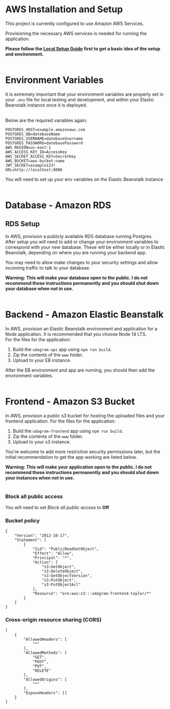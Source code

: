 # AWS Installation and Setup

This project is currently configured to use Amazon AWS Services.

Provisioning the necessary AWS services is needed for running the application.

**Please follow the [Local Setup Guide](./docs/LocalSetup.md) first to get a basic idea of the setup and environment.**
\
&nbsp;

# Environment Variables

It is extremely important that your environment variables are properly set in your `.env` file for local testing and development, and within your Elastic Beanstalk instance once it is deployed.
\
&nbsp;

Below are the required variables again:

```
POSTGRES_HOST=example.amazonaws.com
POSTGRES_DB=datebaseName
POSTGRES_USERNAME=datebaseUsername
POSTGRES_PASSWORD=datebasePassword
AWS_REGION=us-east-1
AWS_ACCESS_KEY_ID=AccessKey
AWS_SECRET_ACCESS_KEY=SecretKey
AWS_BUCKET=aws-bucket-name
JWT_SECRET=example123!
URL=http://localhost:8080
```

You will need to set up your env variables on the Elastic Beanstalk Instance
\
&nbsp;

# Database - Amazon RDS

## RDS Setup

In AWS, provision a publicly available RDS database running Postgres.\
After setup you will need to add or change your environment variables to correspond with your new database. These will be either locally or in Elastic Beanstalk, depending on where you are running your backend app.

You may need to allow make changes to your security settings and allow incoming traffic to talk to your database.

**Warning: This will make your database open to the public. I do not recommend these instructions permanently and you should shut down your database when not in use.**
\
&nbsp;

# Backend - Amazon Elastic Beanstalk

In AWS, provision an Elastic Beanstalk environment and application for a Node application. It is recommended that you choose Node 14 LTS.\
For the files for the application:

1. Build the `udagram-api` app using `npm run build`.
1. Zip the contents of the `www` folder.
1. Upload to your EB instance.

After the EB environment and app are running, you should then add the environment variables.
\
&nbsp;

# Frontend - Amazon S3 Bucket

In AWS, provision a public s3 bucket for hosting the uploaded files and your frontend application.
For the files for the application:

1. Build the `udagram-frontend` app using `npm run build`.
1. Zip the contents of the `www` folder.
1. Upload to your s3 instance.

You're welcome to add more restrictive security permissions later, but the initial recommendation to get the app working are listed below.

**Warning: This will make your application open to the public. I do not recommend these instructions permanently and you should shut down your instances when not in use.**
\
&nbsp;

### Block all public access

You will need to set _Block all public access_ to **Off**

### Bucket policy

```
{
    "Version": "2012-10-17",
    "Statement": [
        {
            "Sid": "PublicReadGetObject",
            "Effect": "Allow",
            "Principal": "*",
            "Action": [
                "s3:GetObject",
                "s3:DeleteObject",
                "s3:GetObjectVersion",
                "s3:PutObject",
                "s3:PutObjectAcl"
            ],
            "Resource": "arn:aws:s3:::udagram-frontend-taylor/*"
        }
    ]
}
```

### Cross-origin resource sharing (CORS)

```
[
    {
        "AllowedHeaders": [
            "*"
        ],
        "AllowedMethods": [
            "GET",
            "POST",
            "PUT",
            "DELETE"
        ],
        "AllowedOrigins": [
            "*"
        ],
        "ExposeHeaders": []
    }
]
```

&nbsp;
